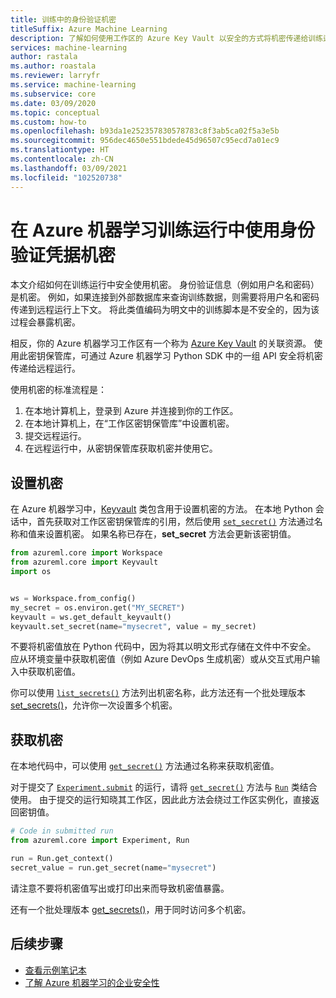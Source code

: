 ```yaml
---
title: 训练中的身份验证机密
titleSuffix: Azure Machine Learning
description: 了解如何使用工作区的 Azure Key Vault 以安全的方式将机密传递给训练运行。
services: machine-learning
author: rastala
ms.author: roastala
ms.reviewer: larryfr
ms.service: machine-learning
ms.subservice: core
ms.date: 03/09/2020
ms.topic: conceptual
ms.custom: how-to
ms.openlocfilehash: b93da1e252357830578783c8f3ab5ca02f5a3e5b
ms.sourcegitcommit: 956dec4650e551bdede45d96507c95ecd7a01ec9
ms.translationtype: HT
ms.contentlocale: zh-CN
ms.lasthandoff: 03/09/2021
ms.locfileid: "102520738"
---
```

# <a name="use-authentication-credential-secrets-in-azure-machine-learning-training-runs"></a>在 Azure 机器学习训练运行中使用身份验证凭据机密


本文介绍如何在训练运行中安全使用机密。 身份验证信息（例如用户名和密码）是机密。 例如，如果连接到外部数据库来查询训练数据，则需要将用户名和密码传递到远程运行上下文。 将此类值编码为明文中的训练脚本是不安全的，因为该过程会暴露机密。 

相反，你的 Azure 机器学习工作区有一个称为 [Azure Key Vault](../key-vault/general/overview.md) 的关联资源。 使用此密钥保管库，可通过 Azure 机器学习 Python SDK 中的一组 API 安全将机密传递给远程运行。

使用机密的标准流程是：
 1. 在本地计算机上，登录到 Azure 并连接到你的工作区。
 2. 在本地计算机上，在“工作区密钥保管库”中设置机密。
 3. 提交远程运行。
 4. 在远程运行中，从密钥保管库获取机密并使用它。

## <a name="set-secrets"></a>设置机密

在 Azure 机器学习中，[Keyvault](/python/api/azureml-core/azureml.core.keyvault.keyvault) 类包含用于设置机密的方法。 在本地 Python 会话中，首先获取对工作区密钥保管库的引用，然后使用 [`set_secret()`](/python/api/azureml-core/azureml.core.keyvault.keyvault#set-secret-name--value-) 方法通过名称和值来设置机密。 如果名称已存在，__set_secret__ 方法会更新该密钥值。

```python
from azureml.core import Workspace
from azureml.core import Keyvault
import os


ws = Workspace.from_config()
my_secret = os.environ.get("MY_SECRET")
keyvault = ws.get_default_keyvault()
keyvault.set_secret(name="mysecret", value = my_secret)
```

不要将机密值放在 Python 代码中，因为将其以明文形式存储在文件中不安全。 应从环境变量中获取机密值（例如 Azure DevOps 生成机密）或从交互式用户输入中获取机密值。

你可以使用 [`list_secrets()`](/python/api/azureml-core/azureml.core.keyvault.keyvault#list-secrets--) 方法列出机密名称，此方法还有一个批处理版本 [set_secrets()](/python/api/azureml-core/azureml.core.keyvault.keyvault#set-secrets-secrets-batch-)，允许你一次设置多个机密。

## <a name="get-secrets"></a>获取机密

在本地代码中，可以使用 [`get_secret()`](/python/api/azureml-core/azureml.core.keyvault.keyvault#get-secret-name-) 方法通过名称来获取机密值。

对于提交了 [`Experiment.submit`](/python/api/azureml-core/azureml.core.experiment.experiment#submit-config--tags-none----kwargs-) 的运行，请将 [`get_secret()`](/python/api/azureml-core/azureml.core.run.run#get-secret-name-) 方法与 [`Run`](/python/api/azureml-core/azureml.core.run%28class%29) 类结合使用。 由于提交的运行知晓其工作区，因此此方法会绕过工作区实例化，直接返回密钥值。

```python
# Code in submitted run
from azureml.core import Experiment, Run

run = Run.get_context()
secret_value = run.get_secret(name="mysecret")
```

请注意不要将机密值写出或打印出来而导致机密值暴露。

还有一个批处理版本 [get_secrets()](/python/api/azureml-core/azureml.core.run.run#get-secrets-secrets-)，用于同时访问多个机密。

## <a name="next-steps"></a>后续步骤

 * [查看示例笔记本](https://github.com/Azure/MachineLearningNotebooks/blob/master/how-to-use-azureml/manage-azureml-service/authentication-in-azureml/authentication-in-azureml.ipynb)
 * [了解 Azure 机器学习的企业安全性](concept-enterprise-security.md)
